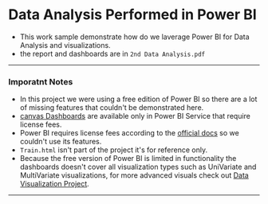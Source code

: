 # Data Analysis Performed in Power BI
* This work sample demonstrate how do we laverage Power BI for Data Analysis and visualizations.
* the report and dashboards are in `2nd Data Analysis.pdf`
***
### Imporatnt Notes
* In this project we were using a free edition of Power BI so there are a lot of missing features that couldn't be demonstrated here. 
* [canvas Dashboards](https://docs.microsoft.com/en-us/power-bi/create-reports/service-dashboards) are available only in Power BI Service that require license fees.
* Power BI requires license fees according to the [official docs](https://docs.microsoft.com/en-us/power-bi/fundamentals/service-get-started) so we couldn't use its features. 
* `Train.html` isn't part of the project it's for reference only.
* Because the free version of Power BI is limited in functionality the dashboards doesn't cover all visualization types such as UniVariate and MultiVariate visualizations, for more advanced visuals check out [Data Visualization Project](https://github.com/YousefSaber/Visualization-Project).
***
